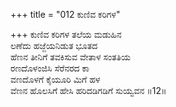 +++
title = "012 ಕುಣಿವ ಕರಿಗಳ"

+++
ಕುಣಿವ ಕರಿಗಳ ತಲೆಯ ಮಡುಹಿನ  
ಲಣೆದು ಹಜ್ಜೆಯನಿಡುತ ಭೂತದ  
ಹೆಣನ ತೀನಿಗೆ ತವಕಿಸುವ ವೇತಾಳ ಸಂತತಿಯ  
ರಣದೊಳಂಜಿಸಿ ಸೆರೆನರದ ಕಾ  
ವಣದೊಳಗೆ ಕೈಯೂರಿ ಮಿಗೆ ಹಳ  
ವೆಣನ ಹೊಲಸಿಗೆ ಹೇಸಿ ಹರಿದಡಿಗಡಿಗೆ ಸುಯ್ವವನ    ॥12॥